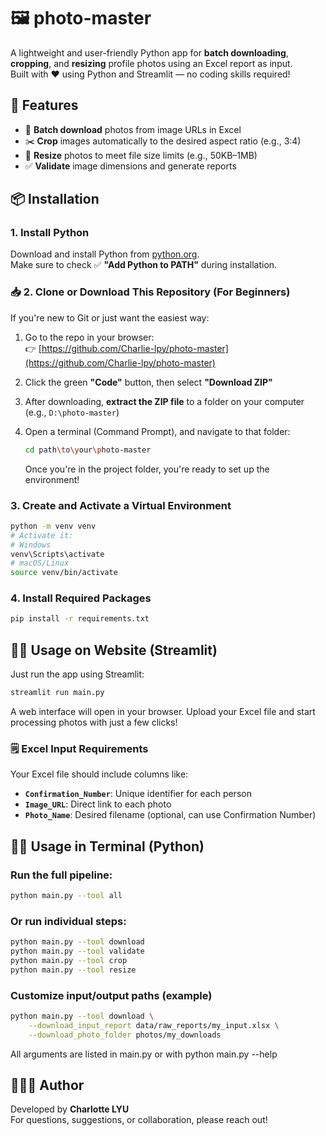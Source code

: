 # 🖼️ photo-master
A lightweight and user-friendly Python app for **batch downloading**, **cropping**, and **resizing** profile photos using an Excel report as input.  
Built with ❤️ using Python and Streamlit — no coding skills required!

## 🚀 Features

- 🔽 **Batch download** photos from image URLs in Excel
- ✂️ **Crop** images automatically to the desired aspect ratio (e.g., 3:4)
- 📏 **Resize** photos to meet file size limits (e.g., 50KB–1MB)
- ✅ **Validate** image dimensions and generate reports

## 📦 Installation

### 1. Install Python  
Download and install Python from [python.org](https://www.python.org/downloads).  
Make sure to check ✅ **"Add Python to PATH"** during installation.

### 📥 2. Clone or Download This Repository (For Beginners)

If you're new to Git or just want the easiest way:

1. Go to the repo in your browser:  
   👉 [https://github.com/Charlie-lpy/photo-master](https://github.com/Charlie-lpy/photo-master)

2. Click the green **"Code"** button, then select **"Download ZIP"**

3. After downloading, **extract the ZIP file** to a folder on your computer (e.g., `D:\photo-master`)

4. Open a terminal (Command Prompt), and navigate to that folder:
   ```bash
   cd path\to\your\photo-master
   ```
   Once you're in the project folder, you're ready to set up the environment!
   

### 3. Create and Activate a Virtual Environment

```bash
python -m venv venv
# Activate it:
# Windows
venv\Scripts\activate
# macOS/Linux
source venv/bin/activate
```

### 4. Install Required Packages

```bash
pip install -r requirements.txt
```

## 🏃‍♀️ Usage on Website (Streamlit)

Just run the app using Streamlit:
```bash
streamlit run main.py
```
A web interface will open in your browser.
Upload your Excel file and start processing photos with just a few clicks!

### 🗒️ Excel Input Requirements

Your Excel file should include columns like:

- **`Confirmation_Number`**: Unique identifier for each person
- **`Image_URL`**: Direct link to each photo
- **`Photo_Name`**: Desired filename (optional, can use Confirmation Number)


## 🏃‍♀️ Usage in Terminal (Python)

### Run the full pipeline:
```bash
python main.py --tool all
```

### Or run individual steps:
```bash
python main.py --tool download
python main.py --tool validate
python main.py --tool crop
python main.py --tool resize
```

### Customize input/output paths (example)
```bash
python main.py --tool download \
    --download_input_report data/raw_reports/my_input.xlsx \
    --download_photo_folder photos/my_downloads
```
All arguments are listed in main.py or with python main.py --help


## 👩🏻‍💻 Author

Developed by **Charlotte LYU**  
For questions, suggestions, or collaboration, please reach out!
